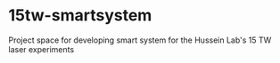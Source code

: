 # 15tw-smartsystem
Project space for developing smart system for the Hussein Lab's 15 TW laser experiments
